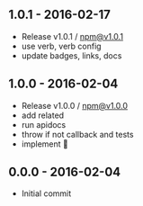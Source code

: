 

## 1.0.1 - 2016-02-17
- Release v1.0.1 / npm@v1.0.1
- use verb, verb config
- update badges, links, docs

## 1.0.0 - 2016-02-04
- Release v1.0.0 / npm@v1.0.0
- add related
- run apidocs
- throw if not callback and tests
- implement :star2:

## 0.0.0 - 2016-02-04
- Initial commit